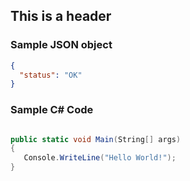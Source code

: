 ## This is a header

### Sample JSON object

```json
{
  "status": "OK"
}
```

### Sample C# Code

```csharp

public static void Main(String[] args)
{
   Console.WriteLine("Hello World!");
}

```

